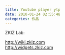 ```yaml
---
title: Youtube player ytp
date: 2010-01-24 02:55:48
categories: 作品
---
```


  
ZKIZ Lab:   
  
http://wiki.zkiz.com  
http://widgets.zkiz.com  
  
   